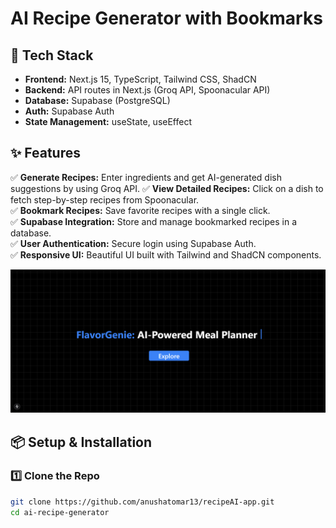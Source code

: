 # **AI Recipe Generator with Bookmarks**  

## 🚀 Tech Stack  
- **Frontend:** Next.js 15, TypeScript, Tailwind CSS, ShadCN  
- **Backend:** API routes in Next.js (Groq API, Spoonacular API)  
- **Database:** Supabase (PostgreSQL)  
- **Auth:** Supabase Auth  
- **State Management:** useState, useEffect  

## ✨ Features  
✅ **Generate Recipes:** Enter ingredients and get AI-generated dish suggestions by using Groq API.
✅ **View Detailed Recipes:** Click on a dish to fetch step-by-step recipes from Spoonacular.  
✅ **Bookmark Recipes:** Save favorite recipes with a single click.  
✅ **Supabase Integration:** Store and manage bookmarked recipes in a database.  
✅ **User Authentication:** Secure login using Supabase Auth.  
✅ **Responsive UI:** Beautiful UI built with Tailwind and ShadCN components.  


![alt text](image-2.png)

## 📦 Setup & Installation  

### 1️⃣ Clone the Repo  
```bash
git clone https://github.com/anushatomar13/recipeAI-app.git
cd ai-recipe-generator
